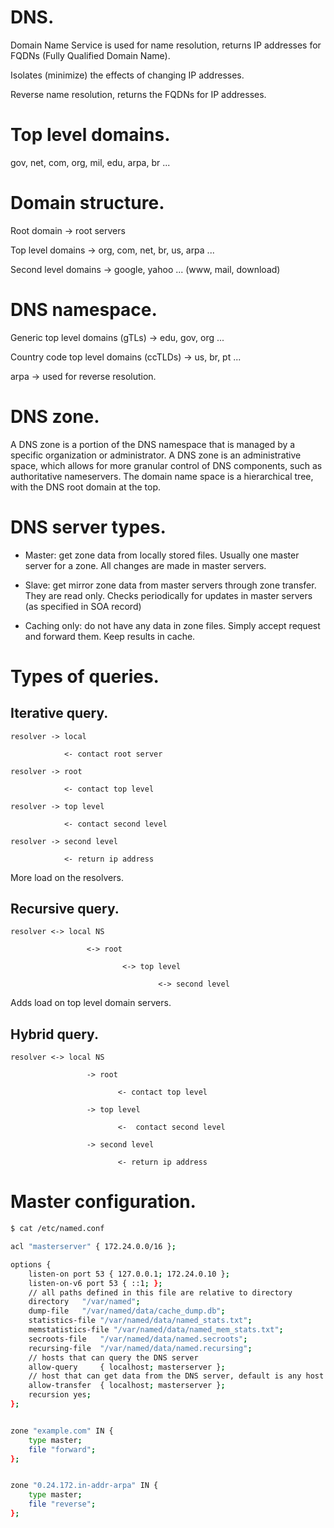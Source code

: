 # DNS.
Domain Name Service is used for name resolution, returns IP addresses for FQDNs (Fully Qualified Domain Name). 

Isolates (minimize) the effects of changing IP addresses.

Reverse name resolution, returns the FQDNs for IP addresses.

# Top level domains.
gov, net, com, org, mil, edu, arpa, br ...

# Domain structure.
Root domain -> root servers

Top level domains -> org, com, net, br, us, arpa ...

Second level domains -> google, yahoo ... (www, mail, download)


# DNS namespace.
Generic top level domains (gTLs) -> edu, gov, org ...

Country code top level domains (ccTLDs) -> us, br, pt ...

arpa -> used for reverse resolution.

# DNS zone.
A DNS zone is a portion of the DNS namespace that is managed by a specific organization or administrator. A DNS zone is an administrative space, which allows for more granular control of DNS components, such as authoritative nameservers. The domain name space is a hierarchical tree, with the DNS root domain at the top.

# DNS server types.
- Master: get zone data from locally stored files. Usually one master server for a zone. All changes are made in master servers.

- Slave: get mirror zone data from master servers through zone transfer. They are read only. Checks periodically for updates in master servers (as specified in SOA record)

- Caching only: do not have any data in zone files. Simply accept request and forward them. Keep results in cache. 

# Types of queries. 
## Iterative query.
```
resolver -> local 

            <- contact root server 

resolver -> root

            <- contact top level

resolver -> top level

            <- contact second level

resolver -> second level
  
            <- return ip address
```
More load on the resolvers.


## Recursive query.
```
resolver <-> local NS

                 <-> root

                         <-> top level

                                 <-> second level
```
Adds load on top level domain servers.

## Hybrid query.
```
resolver <-> local NS

                 -> root

                        <- contact top level

                 -> top level

                        <-  contact second level

                 -> second level

                        <- return ip address
```

# Master configuration.

```bash
$ cat /etc/named.conf

acl "masterserver" { 172.24.0.0/16 };

options {
    listen-on port 53 { 127.0.0.1; 172.24.0.10 };
    listen-on-v6 port 53 { ::1; };
    // all paths defined in this file are relative to directory
    directory 	"/var/named";
    dump-file 	"/var/named/data/cache_dump.db";
    statistics-file "/var/named/data/named_stats.txt";
    memstatistics-file "/var/named/data/named_mem_stats.txt";
    secroots-file	"/var/named/data/named.secroots";
    recursing-file	"/var/named/data/named.recursing";
    // hosts that can query the DNS server
    allow-query     { localhost; masterserver };
    // host that can get data from the DNS server, default is any host
    allow-transfer  { localhost; masterserver };
    recursion yes;
};


zone "example.com" IN {
    type master;
    file "forward";
};


zone "0.24.172.in-addr-arpa" IN {
    type master;
    file "reverse";
};

```
